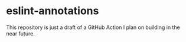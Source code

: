 # eslint-annotations

This repository is just a draft of a GitHub Action I plan on building in the near future.
